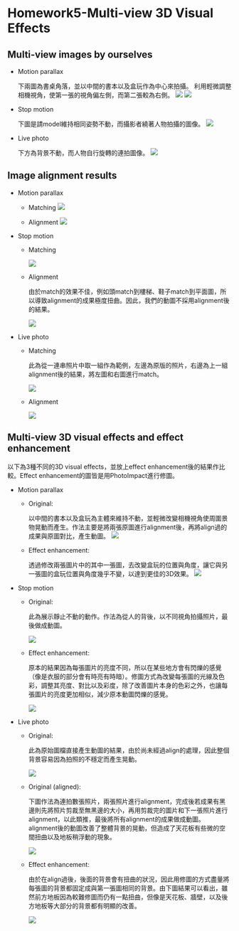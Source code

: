 # Homework5-Multi-view 3D Visual Effects

## Multi-view images by ourselves
- Motion parallax

    下兩圖為書桌角落，並以中間的書本以及盒玩作為中心來拍攝。
利用輕微調整相機視角，使第一張的視角偏左側，而第二張較為右側。
![](https://i.imgur.com/TGOa4Tw.jpg)
![](https://i.imgur.com/BLKZEB5.jpg)

- Stop motion

    下圖是請model維持相同姿勢不動，而攝影者繞著人物拍攝的圖像。
![](https://i.imgur.com/AJexvsL.jpg)

- Live photo

    下方為背景不動，而人物自行旋轉的連拍圖像。
![](https://i.imgur.com/14scj0s.jpg)

## Image alignment results
- Motion parallax
    - Matching
    ![](https://i.imgur.com/X3BwXRw.jpg)
    
    - Alignment
    ![](https://i.imgur.com/TtlrrHz.jpg)
    
- Stop motion
    - Matching
    
      ![](https://i.imgur.com/BSI1XAZ.jpg)
    
    - Alignment
    
      由於match的效果不佳，例如頭match到樓梯、鞋子match到平面圖，所以導致alignment的成果極度扭曲。因此，我們的動圖不採用alignment後的結果。 
    
      ![](https://i.imgur.com/1s0k92H.jpg)

- Live photo
    - Matching 
    
      此為從一連串照片中取一組作為範例，左邊為原版的照片，右邊為上一組alignment後的結果，將左圖和右圖進行match。
    
      ![](https://i.imgur.com/02z5whA.jpg)
    
    - Alignment
    
      ![](https://i.imgur.com/5rECoi9.jpg)


## Multi-view 3D visual effects and effect enhancement
以下為3種不同的3D visual effects，並放上effect enhancement後的結果作比較。Effect enhancement的圖皆是用PhotoImpact進行修圖。
- Motion parallax
    - Original:
    
      以中間的書本以及盒玩為主體來維持不動，並輕微改變相機視角使周圍景物晃動而產生。作法主要是將兩張原圖進行alignment後，再將align過的成果與原圖對比，產生動圖。
      ![](https://i.imgur.com/fUORS4I.gif)
    
    - Effect enhancement:
    
      透過修改兩張圖片中的其中一張圖，去改變盒玩的位置與角度，讓它與另一張圖的盒玩位置與角度幾乎不變，以達到更佳的3D效果。
      ![](https://i.imgur.com/yhutiek.gif)
    
- Stop motion
    - Original:
    
      此為展示靜止不動的動作。作法為從人的背後，以不同視角拍攝照片，最後做成動圖。
    
      ![](https://i.imgur.com/CN2UbdE.gif)
    
    - Effect enhancement:
    
      原本的結果因為每張圖片的亮度不同，所以在某些地方會有閃爍的感覺（像是衣服的部分會有時亮有時暗）。修圖方式為改變每張圖的光線及色彩，調整其亮度、對比以及彩度，除了改善圖片本身的色彩之外，也讓每張圖片的亮度更加相似，減少原本動圖閃爍的感覺。
   
      ![](https://i.imgur.com/fkjCqQU.gif)
    
- Live photo
    - Original:
    
      此為原始圖檔直接產生動圖的結果，由於尚未經過align的處理，因此整個背景容易因為拍照的不穩定而產生晃動。
    
      ![](https://i.imgur.com/CvTzGWK.gif)
    
    - Original (aligned):
    
      下圖作法為連拍數張照片，兩張照片進行alignment，完成後若成果有黑邊則先將照片剪裁至無黑邊的大小，再用剪裁完的圖片和下一張照片進行alignment，以此類推，最後將所有alignment的成果做成動圖。alignment後的動圖改善了整體背景的晃動，但造成了天花板有些微的空間扭曲以及地板稍浮動的現象。
    
      ![](https://i.imgur.com/4Wmf5bA.gif)
    
    - Effect enhancement:
    
      由於在align過後，後面的背景會有扭曲的狀況，因此用修圖的方式盡量將每張圖的背景都固定成與第一張圖相同的背景。由下圖結果可以看出，雖然前方地板因為較難修圖而仍有一點扭曲，但像是天花板、牆壁，以及後方地板等大部分的背景都有明顯的改善。
    
      ![](https://i.imgur.com/E1sfvYj.gif)
    
